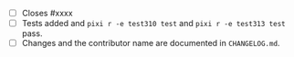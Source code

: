 <!-- Feel free to remove check-list items aren't relevant to your changes -->

- [ ] Closes #xxxx
- [ ] Tests added and `pixi r -e test310 test` and `pixi r -e test313 test` pass.
- [ ] Changes and the contributor name are documented in `CHANGELOG.md`.
